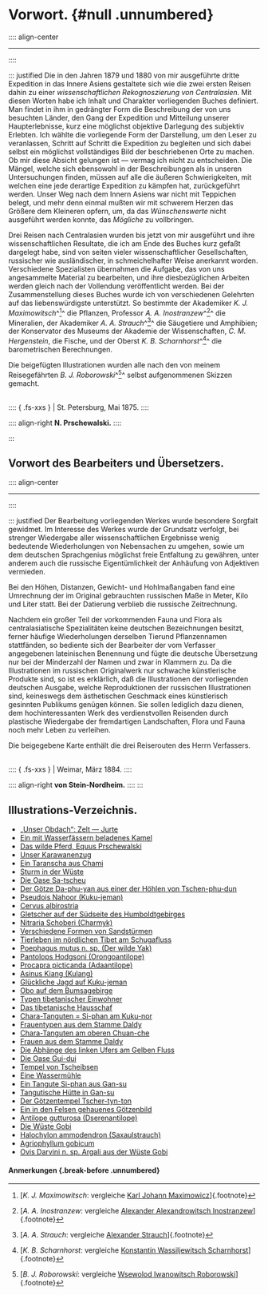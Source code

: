 # Vorwort. {#null .unnumbered}

:::: align-center
****
::::

::: justified
Die in den Jahren 1879 und 1880 von mir ausgeführte dritte Expedition in das
Innere Asiens gestaltete sich wie die zwei ersten Reisen dahin zu einer
*wissenschaftlichen Rekognoszierung von Centralasien*. Mit diesen Worten habe
ich Inhalt und Charakter vorliegenden Buches definiert. Man findet in ihm in
gedrängter Form die Beschreibung der von uns besuchten Länder, den Gang der
Expedition und Mitteilung unserer Haupterlebnisse, kurz eine möglichst objektive
Darlegung des subjektiv Erlebten. Ich wählte die vorliegende Form der
Darstellung, um den Leser zu veranlassen, Schritt auf Schritt die Expedition zu
begleiten und sich dabei selbst ein möglichst vollständiges Bild der
beschriebenen Orte zu machen. Ob mir diese Absicht gelungen ist — vermag ich
nicht zu entscheiden. Die Mängel, welche sich ebensowohl in der Beschreibungen
als in unseren Untersuchungen finden, müssen auf alle die äußeren
Schwierigkeiten, mit welchen eine jede derartige Expedition zu kämpfen hat,
zurückgeführt werden. Unser Weg nach dem Innern Asiens war nicht mit Teppichen
belegt, und mehr denn einmal mußten wir mit schwerem Herzen das Größere dem
Kleineren opfern, um, da das *Wünschenswerte* nicht ausgeführt werden konnte,
das *Mögliche* zu vollbringen.

Drei Reisen nach Centralasien wurden bis jetzt von mir ausgeführt und ihre
wissenschaftlichen Resultate, die ich am Ende des Buches kurz gefaßt dargelegt
habe, sind von seiten vieler wissenschaftlicher Gesellschaften, russischer wie
ausländischer, in schmeichelhafter Weise anerkannt worden. Verschiedene
Spezialisten übernahmen die Aufgabe, das von uns angesammelte Material zu
bearbeiten, und ihre diesbezüglichen Arbeiten werden gleich nach der Vollendung
veröffentlicht werden. Bei der Zusammenstellung dieses Buches wurde ich von
verschiedenen Gelehrten auf das liebenswürdigste unterstützt. So bestimmte der
Akademiker *K. J. Maximowitsch*^[^0001]^ die Pflanzen, Professor *A. A. Inostranzew*^[^0002]^ die
Mineralien, der Akademiker *A. A. Strauch*^[^0003]^ die Säugetiere und Amphibien; der
Konservator des Museums der Akademie der Wissenschaften, *C. M. Hergenstein*,
die Fische, und der Oberst *K. B. Scharnhorst*^[^0004]^ die barometrischen Berechnungen.

Die beigefügten Illustrationen wurden alle nach den von meinem Reisegefährten
*B. J. Roborowski*^[^0005]^ selbst aufgenommenen Skizzen gemacht.<br /><br />

:::: { .fs-xxs }
|        St. Petersburg, Mai 1875.
::::

:::: align-right
**N. Prschewalski.**
::::

:::

## Vorwort des Bearbeiters und Übersetzers.

:::: align-center
****
::::

::: justified
Der Bearbeitung vorliegenden Werkes wurde besondere Sorgfalt gewidmet. Im
Interesse des Werkes wurde der Grundsatz verfolgt, bei strenger Wiedergabe aller
wissenschaftlichen Ergebnisse wenig bedeutende Wiederholungen von Nebensachen zu
umgehen, sowie um dem deutschen Sprachgenius möglichst freie Entfaltung zu
gewähren, unter anderem auch die russische Eigentümlichkeit der Anhäufung von
Adjektiven vermieden.

Bei den Höhen, Distanzen, Gewicht- und Hohlmaßangaben fand eine Umrechnung der
im Original gebrauchten russischen Maße in Meter, Kilo und Liter statt. Bei der
Datierung verblieb die russische Zeitrechnung.

Nachdem ein großer Teil der vorkommenden Fauna und Flora als centralasiatische
Spezialitäten keine deutschen Bezeichnungen besitzt, ferner häufige
Wiederholungen derselben Tierund Pflanzennamen stattfänden, so bediente sich der
Bearbeiter der vom Verfasser angegebenen lateinischen Benennung und fügte die
deutsche Übersetzung nur bei der Minderzahl der Namen und zwar in Klammern zu.
Da die Illustrationen im russischen Originalwerk nur schwache künstlerische
Produkte sind, so ist es erklärlich, daß die Illustrationen der vorliegenden
deutschen Ausgabe, welche Reproduktionen der russischen Illustrationen sind,
keineswegs dem ästhetischen Geschmack eines künstlerisch gesinnten Publikums
genügen können. Sie sollen lediglich dazu dienen, dem hochinteressanten Werk des
verdienstvollen Reisenden durch plastische Wiedergabe der fremdartigen
Landschaften, Flora und Fauna noch mehr Leben zu verleihen.

Die beigegebene Karte enthält die drei Reiserouten des Herrn Verfassers.<br /><br />

:::: { .fs-xxs }
|        Weimar, März 1884.
::::

:::: align-right
**von Stein-Nordheim.**
::::
:::


## Illustrations-Verzeichnis.
* [„Unser Obdach“: Zelt — Jurte](#b005)
* [Ein mit Wasserfässern beladenes Kamel](#b007)
* [Das wilde Pferd, Equus Prschewalski](#b024)
* [Unser Karawanenzug](#b033)
* [Ein Taranscha aus Chami](#b049)
* [Sturm in der Wüste](#b056)
* [Die Oase Sa-tscheu](#b060)
* [Der Götze Da-phu-yan aus einer der Höhlen von Tschen-phu-dun](#b062)
* [Pseudois Nahoor (Kuku-jeman)](#b072)
* [Cervus albirostria](#b076)
* [Gletscher auf der Südseite des Humboldtgebirges](#b078)
* [Nitraria Schoberi (Charmyk)](#b093)
* [Verschiedene Formen von Sandstürmen](#b093)
* [Tierleben im nördlichen Tibet am Schugafluss](#b106)
* [Poephagus mutus n. sp. (Der wilde Yak)](#b108)
* [Pantolops Hodgsoni (Orongoantilope)](#b109)
* [Procapra picticanda (Adaantilope)](#b110)
* [Asinus Kiang (Kulang)](#b111)
* [Glückliche Jagd auf Kuku-jeman](#b120)
* [Obo auf dem Bumsagebirge](#b134)
* [Typen tibetanischer Einwohner](#b142)
* [Das tibetanische Hausschaf](#b146)
* [Chara-Tanguten = Si-phan am Kuku-nor](#b184)
* [Frauentypen aus dem Stamme Daldy](#b185)
* [Chara-Tanguten am oberen Chuan-che](#b185a)
* [Frauen aus dem Stamme Daldy](#b186)
* [Die Abhänge des linken Ufers am Gelben Fluss](#b193)
* [Die Oase Gui-dui](#b215)
* [Tempel von Tscheibsen](#b230)
* [Eine Wassermühle](#b229)
* [Ein Tangute Si-phan aus Gan-su](#b239)
* [Tangutische Hütte in Gan-su](#b240)
* [Der Götzentempel Tscher-tyn-ton](#b241)
* [Ein in den Felsen gehauenes Götzenbild](#b242)
* [Antilope gutturosa (Dserenantilope)](#b243)
* [Die Wüste Gobi](#b248)
* [Halochylon ammodendron (Saxaulstrauch)](#b249)
* [Agriophyllum gobicum](#b260)
* [Ovis Darvini n. sp. Argali aus der Wüste Gobi](#b269)


#### **Anmerkungen** {.break-before .unnumbered}

[^0001]: [*K. J. Maximowitsch*: vergleiche [Karl Johann Maximowicz](https://de.wikipedia.org/wiki/Karl_Johann_Maximowicz)]{.footnote}

[^0002]: [*A. A. Inostranzew*: vergleiche [Alexander Alexandrowitsch Inostranzew](https://de.wikipedia.org/wiki/Alexander_Alexandrowitsch_Inostranzew)]{.footnote}

[^0003]: [*A. A. Strauch*: vergleiche [Alexander Strauch](https://de.wikipedia.org/wiki/Alexander_Strauch_(Zoologe))]{.footnote}

[^0004]: [*K. B. Scharnhorst*: vergleiche [Konstantin Wassiljewitsch Scharnhorst](https://de.wikipedia.org/wiki/Konstantin_Wassiljewitsch_Scharnhorst)]{.footnote}

[^0005]: [*B. J. Roborowski*: vergleiche [Wsewolod Iwanowitsch Roborowski](https://de.wikipedia.org/wiki/Wsewolod_Iwanowitsch_Roborowski)]{.footnote}

